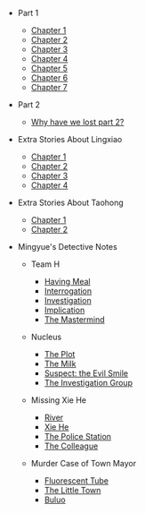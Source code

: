* Part 1

  * [Chapter 1](/part1/chapter1.md)
  * [Chapter 2](/part1/chapter2.md)
  * [Chapter 3](/part1/chapter3.md)
  * [Chapter 4](/part1/chapter4.md)
  * [Chapter 5](/part1/chapter5.md)
  * [Chapter 6](/part1/chapter6.md)
  * [Chapter 7](/part1/chapter7.md)

* Part 2
  
  * [Why have we lost part 2?](/part2/missing.md)

* Extra Stories About Lingxiao

  * [Chapter 1](/ex1/chapter1.md)
  * [Chapter 2](/ex1/chapter2.md)
  * [Chapter 3](/ex1/chapter3.md)
  * [Chapter 4](/ex1/chapter4.md)

* Extra Stories About Taohong

  * [Chapter 1](/ex2/chapter1.md)
  * [Chapter 2](/ex2/chapter2.md)

* Mingyue's Detective Notes

  * Team H

    * [Having Meal](/detective/part1/chapter1.md)
    * [Interrogation](/detective/part1/chapter2.md)
    * [Investigation](/detective/part1/chapter3.md)
    * [Implication](/detective/part1/chapter4.md)
    * [The Mastermind](/detective/part1/chapter5.md)
    
  * Nucleus
    * [The Plot](/detective/part2/chapter1.md)
    * [The Milk](/detective/part2/chapter2.md)
    * [Suspect: the Evil Smile](/detective/part2/chapter3.md)
    * [The Investigation Group](/detective/part2/chapter4.md)
  * Missing Xie He
    * [River](/detective/part3/chapter1.md)
    * [Xie He](/detective/part3/chapter2.md)
    * [The Police Station](/detective/part3/chapter3.md)
    * [The Colleague](/detective/part3/chapter4.md)
  * Murder Case of Town Mayor
    * [Fluorescent Tube](/detective/part4/chapter1.md)
    * [The Little Town](/detective/part4/chapter2.md)
    * [Buluo](/detective/part4/chapter3.md)

